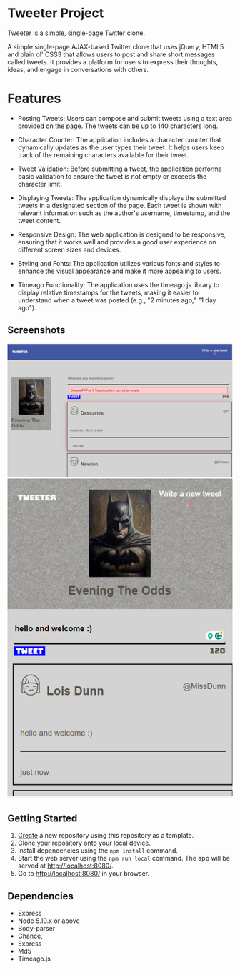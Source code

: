 # Tweeter Project

Tweeter is a simple, single-page Twitter clone.

A simple single-page AJAX-based Twitter clone that uses jQuery, HTML5 and plain ol' CSS3 that allows users to post and share short messages called tweets. It provides a platform for users to express their thoughts, ideas, and engage in conversations with others.

# Features

- Posting Tweets: Users can compose and submit tweets using a text area provided on the page. The tweets can be up to 140 characters long.

- Character Counter: The application includes a character counter that dynamically updates as the user types their tweet. It helps users keep track of the remaining characters available for their tweet.

- Tweet Validation: Before submitting a tweet, the application performs basic validation to ensure the tweet is not empty or exceeds the character limit.

- Displaying Tweets: The application dynamically displays the submitted tweets in a designated section of the page. Each tweet is shown with relevant information such as the author's username, timestamp, and the tweet content.

- Responsive Design: The web application is designed to be responsive, ensuring that it works well and provides a good user experience on different screen sizes and devices.

- Styling and Fonts: The application utilizes various fonts and styles to enhance the visual appearance and make it more appealing to users.

- Timeago Functionality: The application uses the timeago.js library to display relative timestamps for the tweets, making it easier to understand when a tweet was posted (e.g., "2 minutes ago," "1 day ago").

## Screenshots

!["Desktop View"](https://github.com/mhosseinsafi/tweeter/blob/master/docs/tweeter-Desktop.png?raw=true)
!["Mobile View"](https://github.com/mhosseinsafi/tweeter/blob/master/docs/tweeter-mobile.png?raw=true)

## Getting Started

1. [Create](https://docs.github.com/en/repositories/creating-and-managing-repositories/creating-a-repository-from-a-template) a new repository using this repository as a template.
2. Clone your repository onto your local device.
3. Install dependencies using the `npm install` command.
3. Start the web server using the `npm run local` command. The app will be served at <http://localhost:8080/>.
4. Go to <http://localhost:8080/> in your browser.

## Dependencies

- Express
- Node 5.10.x or above
- Body-parser
- Chance,
- Express
- Md5  
- Timeago.js